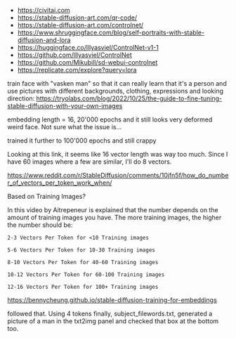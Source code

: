 + https://civitai.com
+ https://stable-diffusion-art.com/qr-code/
+ https://stable-diffusion-art.com/controlnet/
+ https://www.shruggingface.com/blog/self-portraits-with-stable-diffusion-and-lora
+ https://huggingface.co/lllyasviel/ControlNet-v1-1
+ https://github.com/lllyasviel/ControlNet
+ https://github.com/Mikubill/sd-webui-controlnet
+ https://replicate.com/explore?query=lora

train face with "vasken man" so that it can really learn that it's a person and use pictures with different backgrounds, clothing, expressions and looking direction: https://tryolabs.com/blog/2022/10/25/the-guide-to-fine-tuning-stable-diffusion-with-your-own-images

embedding length = 16, 20'000 epochs and it still looks very deformed weird face. Not sure what the issue is...

trained it further to 100'000 epochs and still crappy

Looking at this link, it seems like 16 vector length was way too much. Since I have 60 images where a few are similar, I'll do 8 vectors.

https://www.reddit.com/r/StableDiffusion/comments/10jfn5f/how_do_number_of_vectors_per_token_work_when/

Based on Training Images?

In this video by Aitrepeneur is explained that the number depends on the amount of training images you have. The more training images, the higher the number should be:

    2-3 Vectors Per Token for <10 Training images

    5-6 Vectors Per Token for 10-30 Training images

    8-10 Vectors Per Token for 40-60 Training images

    10-12 Vectors Per Token for 60-100 Training images

    12-16 Vectors Per Token for 100+ Training images



https://bennycheung.github.io/stable-diffusion-training-for-embeddings


followed that. Using 4 tokens finally, subject_filewords.txt, generated a picture of a man in the txt2img panel and checked that box at the bottom too.